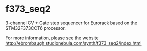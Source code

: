 # f373_seq2
3-channel CV + Gate step sequencer for Eurorack based on the STM32F373CCT6 processor.

For more information, please see the website http://ebrombaugh.studionebula.com/synth/f373_seq2/index.html
